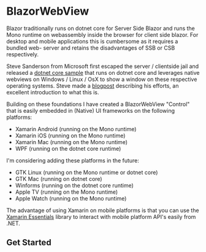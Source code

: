 # BlazorWebView

Blazor traditionally runs on dotnet core for Server Side Blazor and runs the Mono runtime on webassembly inside the
browser for client side blazor. For desktop and mobile applications this is cumbersome as it requires a bundled web-
server and retains the disadvantages of SSB or CSB respectively.

Steve Sanderson from Microsoft first escaped the server / clientside jail and released a
[dotnet core sample](https://github.com/SteveSandersonMS/WebWindow) that runs on dotnet core and leverages native
webviews on Windows / Linux / OsX to show a window on these respective operating systems.
Steve made a
[blogpost](https://blog.stevensanderson.com/2019/11/18/2019-11-18-webwindow-a-cross-platform-webview-for-dotnet-core/)
describing his efforts, an excellent introduction to what this is.

Building on these foundations I have created a BlazorWebView "Control" that is easily embedded in (Native) UI frameworks
on the following platforms:

* Xamarin Android (running on the Mono runtime)
* Xamarin iOS (running on the Mono runtime)
* Xamarin Mac (running on the Mono runtime)
* WPF (running on the dotnet core runtime)

I'm considering adding these platforms in the future:

* GTK Linux (running on the Mono runtime or dotnet core)
* GTK Mac (running on dotnet core)
* Winforms (running on the dotnet core runtime)
* Apple TV (running on the Mono runtime)
* Apple Watch  (running on the Mono runtime)

The advantage of using Xamarin on mobile platforms is that you can use the
[Xamarin Essentials](https://docs.microsoft.com/en-us/xamarin/essentials/) library to interact with mobile platform
API's easily from .NET.

## Get Started


